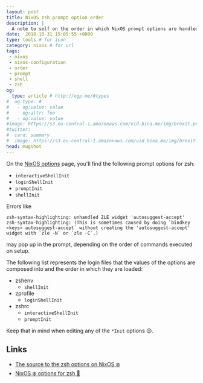 ```yaml
---
layout: post
title: NixOS zsh prompt option order
description: |
  A note to self on the order in which NixOS prompt options are handled.
date:  2018-10-31 15:05:55 +0000
type: tools # for icon
category: nixos # for url
tags:
 - nixos
 - nixos-configuration
 - order
 - prompt
 - shell
 - zsh
og:
  type: article # http://ogp.me/#types
#  og:type: # 
#   - og:value: value
#     og:attr: foo
#   - og:value: value
#image: https://s3.eu-central-1.amazonaws.com/vid.bina.me/img/brexit.png
#twitter:
#  card: summary
#  image: https://s3.eu-central-1.amazonaws.com/vid.bina.me/img/brexit.png
head: mugshot
---
```


On the [NixOS options][nixos-options] page, you'll find the following prompt
options for zsh:

 - `interactiveShellInit`
 - `loginShellInit`
 - `promptInit`
 - `shellInit`

Errors like

```
zsh-syntax-highlighting: unhandled ZLE widget 'autosuggest-accept'
zsh-syntax-highlighting: (This is sometimes caused by doing `bindkey <keys> autosuggest-accept` without creating the 'autosuggest-accept' widget with `zle -N` or `zle -C`.)
```

may pop up in the prompt, depending on the order of commands executed on
setup.

The following list represents the login files that the values of the options
are composed into and the order in which they are loaded:

 - zshenv
   - `shellInit`
 - zprofile
   - `loginShellInit`
 - zshrc
   - `interactiveShellInit`
   - `promptInit`

Keep that in mind when editing any of the `*Init` options :wink:.

## Links

 - [The source to the zsh options on NixOS :snowflake:][nixos-zsh]
 - [NixOS :snowflake: options for zsh :shell:][nixos-options]

[nixos-zsh]: https://github.com/NixOS/nixos/blob/master/modules/programs/zsh/zsh.nix
[nixos-zsh]: https://nixos.org/releases/tmp/release-nixos-unstable-small/nixos-18.09pre134216.fbac1cbc065/unpack/nixos-18.09pre134216.fbac1cbc065/nixpkgs/nixos/modules/programs/zsh/zsh.nix
[nixos-options]: https://nixos.org/nixos/options.html#zsh.
